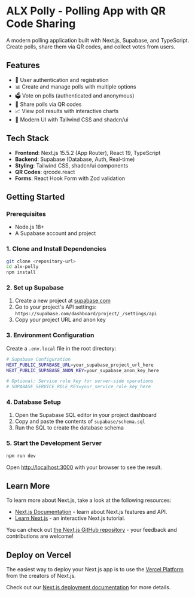 # ALX Polly - Polling App with QR Code Sharing

A modern polling application built with Next.js, Supabase, and TypeScript. Create polls, share them via QR codes, and collect votes from users.

## Features

- 🔐 User authentication and registration
- 📊 Create and manage polls with multiple options
- 🗳️ Vote on polls (authenticated and anonymous)
- 📱 Share polls via QR codes
- 📈 View poll results with interactive charts
- 🎨 Modern UI with Tailwind CSS and shadcn/ui

## Tech Stack

- **Frontend**: Next.js 15.5.2 (App Router), React 19, TypeScript
- **Backend**: Supabase (Database, Auth, Real-time)
- **Styling**: Tailwind CSS, shadcn/ui components
- **QR Codes**: qrcode.react
- **Forms**: React Hook Form with Zod validation

## Getting Started

### Prerequisites

- Node.js 18+ 
- A Supabase account and project

### 1. Clone and Install Dependencies

```bash
git clone <repository-url>
cd alx-polly
npm install
```

### 2. Set up Supabase

1. Create a new project at [supabase.com](https://supabase.com)
2. Go to your project's API settings: `https://supabase.com/dashboard/project/_/settings/api`
3. Copy your project URL and anon key

### 3. Environment Configuration

Create a `.env.local` file in the root directory:

```bash
# Supabase Configuration
NEXT_PUBLIC_SUPABASE_URL=your_supabase_project_url_here
NEXT_PUBLIC_SUPABASE_ANON_KEY=your_supabase_anon_key_here

# Optional: Service role key for server-side operations
# SUPABASE_SERVICE_ROLE_KEY=your_service_role_key_here
```

### 4. Database Setup

1. Open the Supabase SQL editor in your project dashboard
2. Copy and paste the contents of `supabase/schema.sql`
3. Run the SQL to create the database schema

### 5. Start the Development Server

```bash
npm run dev
```

Open [http://localhost:3000](http://localhost:3000) with your browser to see the result.

## Learn More

To learn more about Next.js, take a look at the following resources:

- [Next.js Documentation](https://nextjs.org/docs) - learn about Next.js features and API.
- [Learn Next.js](https://nextjs.org/learn) - an interactive Next.js tutorial.

You can check out [the Next.js GitHub repository](https://github.com/vercel/next.js) - your feedback and contributions are welcome!

## Deploy on Vercel

The easiest way to deploy your Next.js app is to use the [Vercel Platform](https://vercel.com/new?utm_medium=default-template&filter=next.js&utm_source=create-next-app&utm_campaign=create-next-app-readme) from the creators of Next.js.

Check out our [Next.js deployment documentation](https://nextjs.org/docs/app/building-your-application/deploying) for more details.
